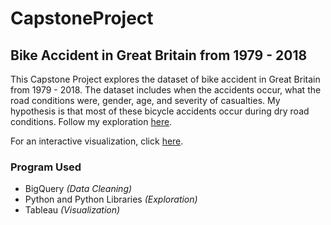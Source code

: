 # CapstoneProject
## Bike Accident in Great Britain from 1979 - 2018

This Capstone Project explores the dataset of bike accident in Great Britain from 1979 - 2018. 
The dataset includes when the accidents occur, what the road conditions were, gender, age, and severity of casualties.
My hypothesis is that most of these bicycle accidents occur during dry road conditions. Follow my exploration [here](https://github.com/riconoll/CapstoneProject/blob/main/JonJonCapstoneProject.ipynb).

For an interactive visualization, click [here](https://public.tableau.com/app/profile/jon.jon.rico.noll/viz/BicycleAccidentInGreatBritain/BicycleAccident).

### Program Used
  - BigQuery <i>(Data Cleaning)</i>
  - Python and Python Libraries <i>(Exploration)</i>
  - Tableau <i>(Visualization)</i>
